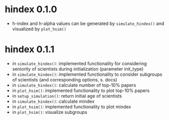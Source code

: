 # hindex 0.1.0

* h-index and h-alpha values can be generated by `simulate_hindex()` and visualized by `plot_hsim()`

# hindex 0.1.1

* in `simulate_hindex()`: implemented functionality for considering seniority of scientists during initialization (parameter init_type)
* in `simulate_hindex()`: implemented functionality to consider subgroups of scientists (and corresponding options, s. docs)
* in `simulate_hindex()`: calculate number of top-10% papers
* in `plot_hsim()`: implemented functionality to plot top-10% papers
* in `setup_simulation()`: return initial age of scientists
* in `simulate_hindex()`: calculate mindex 
* in `plot_hsim()`: implemented functionality to plot mindex
* in `plot_hsim()`: visualize subgroups 

